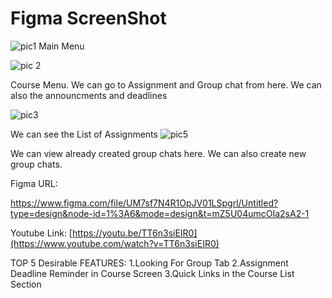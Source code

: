 # Figma ScreenShot

![pic1](https://github.com/FardinEajdani25/Assignment/assets/102754910/1d701f1c-7944-42ad-b3b7-fe089da44855)
Main Menu

![pic 2](https://github.com/FardinEajdani25/Assignment/assets/102754910/773e7e53-f3b0-49dc-8bfc-e189b17b8869)

Course Menu. We can go to Assignment and Group chat from here. We can also the announcments and deadlines

![pic3](https://github.com/FardinEajdani25/Assignment/assets/102754910/1b32cd3a-dd45-4a1d-b241-afafd8cbf296)

We can see the List of Assignments
![pic5](https://github.com/FardinEajdani25/Assignment/assets/102754910/186b5af5-ba3c-4da5-a0be-acfd94542e2e)

We can view already created group chats here. We can also create new group chats.

Figma URL:

https://www.figma.com/file/UM7sf7N4R1OpJV01LSpgrl/Untitled?type=design&node-id=1%3A6&mode=design&t=mZ5U04umcOIa2sA2-1

Youtube Link:
[https://youtu.be/TT6n3siEIR0](https://www.youtube.com/watch?v=TT6n3siEIR0)


TOP 5 Desirable FEATURES:
1.Looking For Group Tab
2.Assignment Deadline Reminder in Course Screen
3.Quick Links in the Course List Section

